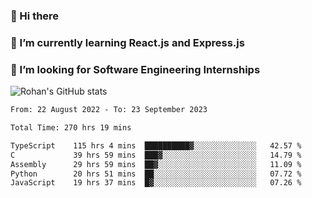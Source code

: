 ### 👋 Hi there 

<!--
**rohznmdev/rohznmdev** is a ✨ _special_ ✨ repository because its `README.md` (this file) appears on your GitHub profile.

Here are some ideas to get you started:

- 🔭 I’m currently working on ...
- 🌱 I’m currently learning Ruby and Ruby on Rails
- 👯 I’m looking to collaborate on ...
- 🤔 I’m looking for help with ...
- 💬 Ask me about ...
- 📫 How to reach me: ...
- 😄 Pronouns: ...
- ⚡ Fun fact: ...
-->
### 🌱 I’m currently learning React.js and Express.js
### 🤔 I’m looking for Software Engineering Internships
![Rohan's GitHub stats](https://github-readme-stats.vercel.app/api?username=rohznmdev&theme=dark&show_icons=true)

<!--START_SECTION:waka-->

```txt
From: 22 August 2022 - To: 23 September 2023

Total Time: 270 hrs 19 mins

TypeScript    115 hrs 4 mins  ██████████▓░░░░░░░░░░░░░░   42.57 %
C             39 hrs 59 mins  ███▓░░░░░░░░░░░░░░░░░░░░░   14.79 %
Assembly      29 hrs 59 mins  ██▓░░░░░░░░░░░░░░░░░░░░░░   11.09 %
Python        20 hrs 51 mins  ██░░░░░░░░░░░░░░░░░░░░░░░   07.72 %
JavaScript    19 hrs 37 mins  █▓░░░░░░░░░░░░░░░░░░░░░░░   07.26 %
```

<!--END_SECTION:waka-->
